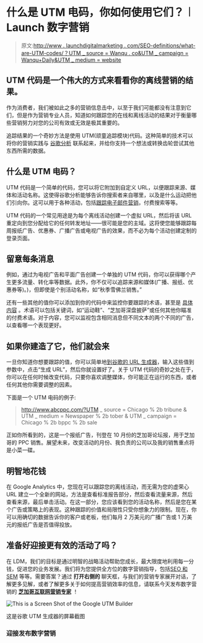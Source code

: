 # 什么是 UTM 电码，你如何使用它们？︱Launch 数字营销

> 原文:[http://www . launchdigitalmarketing . com/SEO-definitions/what-are-UTM-codes/？UTM _ source = Wanqu . co&UTM _ campaign = Wanqu+Daily&UTM _ medium = website](http://www.launchdigitalmarketing.com/seo-definitions/what-are-utm-codes/?utm_source=wanqu.co&utm_campaign=Wanqu+Daily&utm_medium=website)



## UTM 代码是一个伟大的方式来看看你的离线营销的结果。

作为消费者，我们被如此之多的营销信息击中，以至于我们可能都没有注意到它们，但是作为营销专业人员，知道如何跟踪您的在线和离线活动的结果对于衡量哪些营销努力对您的公司有效或无效是极其重要的。

追踪结果的一个奇妙方法是使用 UTM(顽童追踪模块)代码。这种简单的技术可以将你的营销实践与 [谷歌分析](https://www.launchdigitalmarketing.com/three-advanced-google-analytics-reports/) 联系起来，并给你支持一个想法或转换齿轮尝试其他东西所需的数据。

## 什么是 UTM 电码？

UTM 代码是一个简单的代码，您可以将它附加到自定义 URL，以便跟踪来源、媒体和活动名称。这使得谷歌分析能够告诉你搜索者来自哪里，以及是什么运动把他们引向你。这可以用于各种活动，包括[跟踪电子邮件营销](https://www.launchdigitalmarketing.com/how-to-track-email-traffic-using-utm-parameters/)，付费搜索等等。

UTM 代码的一个常见用途是为每个离线活动创建一个虚拟 URL，然后将该 URL 重定向到您分配给它的任何转发地址——很可能是您的主域。这将使您能够跟踪每周报纸广告、优惠券、广播广告或电视广告的效果，而不必为每个活动创建定制的登录页面。

## 留意每条消息

例如，通过为电视广告和平面广告创建一个单独的 UTM 代码，你可以获得哪个产生更多流量、转化率等数据。此外，你不仅可以追踪来源和媒体(广播、报纸、优惠券等)。)，但即使是个别活动名称，如“秋季雪佛兰销售。”

还有一些其他的值你可以添加到你的代码中来监控你要跟踪的术语，甚至是 [具体内容](https://www.launchdigitalmarketing.com/what-is-good-content/) 。术语可以包括[](https://www.launchdigitalmarketing.com/keyword-research-tips-for-beginners/)关键词，如“运动鞋”、“芝加哥深盘披萨”或任何其他你瞄准的付费术语。对于内容，您可以监视包含相同消息但不同文本的两个不同的广告，以查看哪一个表现更好。

## 如果你建造了它，他们就会来

一旦你知道你想要跟踪的值，你可以简单地[到谷歌的 URL 生成器](https://ga-dev-tools.appspot.com/campaign-url-builder/)，输入这些值到参数中，点击“生成 URL”，然后你就设置好了。关于 UTM 代码的奇妙之处在于，你可以在任何时候改变代码，只要你喜欢调整媒体，你可能正在运行的东西，或者任何其他你需要调整的因素。

下面是一个 UTM 电码的例子:

> http://www.abcppc.com/?UTM _ source = Chicago % 2b tribune & UTM _ medium = Newspaper % 2b tober &
> UTM _ campaign = Chicago % 2b bppc % 2b sale

正如你所看到的，这是一个报纸广告，刊登在 10 月份的芝加哥论坛报，用于芝加哥的 PPC 销售。展望未来，改变活动的月份、我负责的公司以及我的销售重点将是小菜一碟。

## 明智地花钱

在 Google Analytics 中，您现在可以跟踪您的离线活动，而无需为您的虚荣心 URL 建立一个全新的网站，方法是查看标准报告部分，然后查看流量来源，然后查看来源，最后单击活动。在这一部分，您应该看到您的活动名称，然后是您在某个广告或策略上的表现。这种跟踪的价值和局限性只受你想象力的限制。现在，你可以用确切的数据告诉你的客户或老板，他们每月 2 万美元的广播广告或 1 万美元的报纸广告是否值得投放。

## 准备好迎接更有效的活动了吗？

在 LDM，我们的目标是通过明智的战略活动帮助您成长，最大限度地利用每一分钱，促进您的业务发展。我们将为您提供全方位的数字营销指导，包括[](https://www.launchdigitalmarketing.com/does-my-business-really-need-social-media/)[SEO 和 SEM](https://www.launchdigitalmarketing.com/sem-vs-seo-which-is-right-for-your-business/) 等等。需要答案？通过 **打开右侧的** 聊天框，与我们的营销专家展开对话，了解更多见解，或者了解更多关于如何提高营销效率的信息，请联系今天发布数字营销的 [**芝加哥互联网营销专家**](https://www.launchdigitalmarketing.com/contact/) ！

![This is a Screen Shot of the Google UTM Builder](../Images/b86efc117e2ee9c10ede24ed6401030f.png)

这是谷歌 UTM 生成器的屏幕截图

### 迎接发布数字营销

